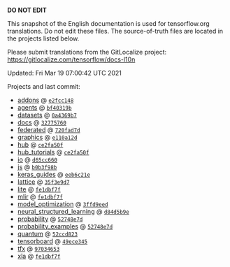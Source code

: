 __DO NOT EDIT__

This snapshot of the English documentation is used for tensorflow.org
translations. Do not edit these files. The source-of-truth files are located in
the projects listed below.

Please submit translations from the GitLocalize project: https://gitlocalize.com/tensorflow/docs-l10n

Updated: Fri Mar 19 07:00:42 UTC 2021

Projects and last commit:

- [addons](https://github.com/tensorflow/addons/tree/master/docs) @ <a href='https://github.com/tensorflow/addons/commit/e2fcc148d129dad0c538ec688958997f207474aa'><code>e2fcc148</code></a>
- [agents](https://github.com/tensorflow/agents/tree/master/docs) @ <a href='https://github.com/tensorflow/agents/commit/bf40319bb83672f469228923aa31dc2039a7d945'><code>bf40319b</code></a>
- [datasets](https://github.com/tensorflow/datasets/tree/master/docs) @ <a href='https://github.com/tensorflow/datasets/commit/0a4369b72822efa0e25afe8e7051a457a0a9513e'><code>0a4369b7</code></a>
- [docs](https://github.com/tensorflow/docs/tree/master/site/en) @ <a href='https://github.com/tensorflow/docs/commit/327757608dc3fcad015d02be90fe5a5b8049d274'><code>32775760</code></a>
- [federated](https://github.com/tensorflow/federated/tree/master/docs) @ <a href='https://github.com/tensorflow/federated/commit/720fad7d3c3ef127653631d05ae957d17b7ce576'><code>720fad7d</code></a>
- [graphics](https://github.com/tensorflow/graphics/tree/master/tensorflow_graphics/g3doc) @ <a href='https://github.com/tensorflow/graphics/commit/e110a12d055166a8760f9915e3ec4ec3eb3957dd'><code>e110a12d</code></a>
- [hub](https://github.com/tensorflow/hub/tree/master/docs) @ <a href='https://github.com/tensorflow/hub/commit/ce2fa50ff5ffa9ea145e2a1f5a6b231a6da4d31f'><code>ce2fa50f</code></a>
- [hub_tutorials](https://github.com/tensorflow/hub/tree/master/examples/colab) @ <a href='https://github.com/tensorflow/hub/commit/ce2fa50ff5ffa9ea145e2a1f5a6b231a6da4d31f'><code>ce2fa50f</code></a>
- [io](https://github.com/tensorflow/io/tree/master/docs) @ <a href='https://github.com/tensorflow/io/commit/d65cc6605fa9df871784a453e9e0a854256339ac'><code>d65cc660</code></a>
- [js](https://github.com/tensorflow/tfjs-website/tree/master/docs) @ <a href='https://github.com/tensorflow/tfjs-website/commit/b0b3f98b5e06ec9bfad894f3c3ccb0d975ad9163'><code>b0b3f98b</code></a>
- [keras_guides](https://github.com/tensorflow/docs/tree/snapshot-keras/site/en/guide/keras) @ <a href='https://github.com/tensorflow/docs/commit/eeb6c21eaa5ca8f5d4a6e4803c55c1d97b49e811'><code>eeb6c21e</code></a>
- [lattice](https://github.com/tensorflow/lattice/tree/master/docs) @ <a href='https://github.com/tensorflow/lattice/commit/35f3e9d7da7f90a700d7a903e1818e82965f245c'><code>35f3e9d7</code></a>
- [lite](https://github.com/tensorflow/tensorflow/tree/master/tensorflow/lite/g3doc) @ <a href='https://github.com/tensorflow/tensorflow/commit/fe1dbf7f76c7bfa7c617c20bc33e5a8da486be0a'><code>fe1dbf7f</code></a>
- [mlir](https://github.com/tensorflow/tensorflow/tree/master/tensorflow/compiler/mlir/g3doc) @ <a href='https://github.com/tensorflow/tensorflow/commit/fe1dbf7f76c7bfa7c617c20bc33e5a8da486be0a'><code>fe1dbf7f</code></a>
- [model_optimization](https://github.com/tensorflow/model-optimization/tree/master/tensorflow_model_optimization/g3doc) @ <a href='https://github.com/tensorflow/model-optimization/commit/3ffd9eed386b4c054fbdb3ef3e92a310e22e3866'><code>3ffd9eed</code></a>
- [neural_structured_learning](https://github.com/tensorflow/neural-structured-learning/tree/master/g3doc) @ <a href='https://github.com/tensorflow/neural-structured-learning/commit/d84d5b9e597e70bcbfdf3a741d239cd7576285e4'><code>d84d5b9e</code></a>
- [probability](https://github.com/tensorflow/probability/tree/master/tensorflow_probability/g3doc) @ <a href='https://github.com/tensorflow/probability/commit/52748e7db6b0477a0a9235ebd9e14b2f36f3c801'><code>52748e7d</code></a>
- [probability_examples](https://github.com/tensorflow/probability/tree/master/tensorflow_probability/examples/jupyter_notebooks) @ <a href='https://github.com/tensorflow/probability/commit/52748e7db6b0477a0a9235ebd9e14b2f36f3c801'><code>52748e7d</code></a>
- [quantum](https://github.com/tensorflow/quantum/tree/master/docs) @ <a href='https://github.com/tensorflow/quantum/commit/52ccd823a7062f318304e5964b55ae521038b3f7'><code>52ccd823</code></a>
- [tensorboard](https://github.com/tensorflow/tensorboard/tree/master/docs) @ <a href='https://github.com/tensorflow/tensorboard/commit/49ece345a801bf630c4cfa42ae06b8ca2c81b131'><code>49ece345</code></a>
- [tfx](https://github.com/tensorflow/tfx/tree/master/docs) @ <a href='https://github.com/tensorflow/tfx/commit/97034653ad9eddf076c0352e4166624a706efee6'><code>97034653</code></a>
- [xla](https://github.com/tensorflow/tensorflow/tree/master/tensorflow/compiler/xla/g3doc) @ <a href='https://github.com/tensorflow/tensorflow/commit/fe1dbf7f76c7bfa7c617c20bc33e5a8da486be0a'><code>fe1dbf7f</code></a>

